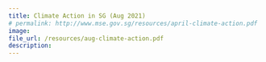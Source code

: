 ```yaml
---  
title: Climate Action in SG (Aug 2021)  
# permalink: http://www.mse.gov.sg/resources/april-climate-action.pdf
image:  
file_url: /resources/aug-climate-action.pdf
description:  
---  
```

